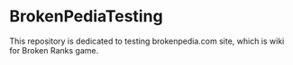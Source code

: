 # BrokenPediaTesting
This repository is dedicated to testing brokenpedia.com site, which is wiki for Broken Ranks game.
